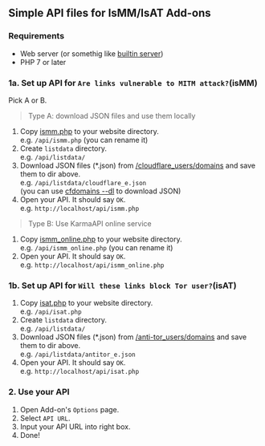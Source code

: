 ## Simple API files for IsMM/IsAT Add-ons


### Requirements

- Web server (or somethig like [builtin server](https://www.php.net/manual/en/features.commandline.webserver.php))
- PHP 7 or later



### 1a. Set up API for `Are links vulnerable to MITM attack?`(isMM)

Pick A or B.

> Type A: download JSON files and use them locally
1. Copy [ismm.php](ismm.php) to your website directory.<br>
    e.g. `/api/ismm.php` (you can rename it)
2. Create `listdata` directory.<br>
    e.g. `/api/listdata/`
3. Download JSON files (*.json) from [/cloudflare_users/domains](../../cloudflare_users/domains) and save them to dir above.<br>
    e.g. `/api/listdata/cloudflare_e.json`<br>
    (you can use [cfdomains --dl](../cfdomains/README.md) to download JSON)
4. Open your API. It should say `OK`.<br>
    e.g. `http://localhost/api/ismm.php`

> Type B: Use KarmaAPI online service
1. Copy [ismm_online.php](ismm_online.php) to your website directory.<br>
    e.g. `/api/ismm_online.php` (you can rename it)
2. Open your API. It should say `OK`.<br>
    e.g. `http://localhost/api/ismm_online.php`


### 1b. Set up API for `Will these links block Tor user?`(isAT)

1. Copy [isat.php](isat.php) to your website directory.<br>
    e.g. `/api/isat.php`
2. Create `listdata` directory.<br>
    e.g. `/api/listdata/`
3. Download JSON files (*.json) from [/anti-tor_users/domains](../../anti-tor_users/domains) and save them to dir above.<br>
    e.g. `/api/listdata/antitor_e.json`
4. Open your API. It should say `OK`.<br>
    e.g. `http://localhost/api/isat.php`


### 2. Use your API

1. Open Add-on's `Options` page.
2. Select `API URL`.
3. Input your API URL into right box.
4. Done!
